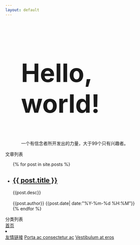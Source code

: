 ```yaml
---
layout: default
---
```

<div class="jumbotron" style="padding-left:50px;    position: relative;">
  <h1 style="float:left;font-size:80px;width:100%;text-align:left;">Hello, world!</h1>
  <p style="float:left">一个有信念者所开发出的力量，大于99个只有兴趣者。</p>
  <div style="clear:both"></div>
</div>
<div class="container">
	<div class="row">
		<div class="col-md-8">
			<div class="panel panel-default">
			  <div class="panel-heading"><span class="glyphicon glyphicon-zoom-in"></span> 文章列表</div>
			  <div class="panel-body">
			      <div data-am-widget="list_news" class="am-list-news am-list-news-default" >
				  <!--列表标题-->
						  <div class="am-list-news-bd">
							  <ul class="am-list">
							      {% for post in site.posts %}
								      <li class="am-g am-list-item-desced" style="text-align: left;">
								          <a href="{{ post.url }}" class="am-list-item-hd "><h2>{{ post.title }}</h2></a>
								          <div class="am-list-item-text" style="text-index:4em;">
								          	{{post.desc}}
								          </div>
								          <br>
								          <div style="font-size:14px;"><span class="glyphicon glyphicon-user"></span> {{post.author}} <span class="glyphicon glyphicon-time"></span> {{post.date| date:"%Y-%m-%d %H:%M"}} </div>
								      </li>
					                {% endfor %}
							  </ul>
						  </div>
				    </div>
			  </div>
			</div>
		</div>
		<div class="col-md-4">
		<div class="panel panel-default">
		  <div class="panel-heading"><span class="glyphicon glyphicon-download"></span> 分类列表</div>
		  <div class="panel-body">
		    <div class="list-group" style="    text-align: left;">
			  <a href="#" class="list-group-item disabled">
			     首页
			  </a>
			  <li class="list-group-item">
			    <a href="https://github.com/Neroxiezi" class="am-icon-btn am-icon-github"></a> 
			    <a href="##" class="am-icon-btn  am-icon-qq"></a>
			    <a href="##" class="am-icon-btn am-icon-twitter"></a>
                <a href="##" class="am-icon-btn am-icon-facebook"></a>
			  </li>
			  <a href="#" class="list-group-item disabled">友情链接</a>
			  <a href="#" class="list-group-item">Porta ac consectetur ac</a>
			  <a href="#" class="list-group-item">Vestibulum at eros</a>
			</div>
		  </div>
		</div>
		</div>
	</div>
</div>
